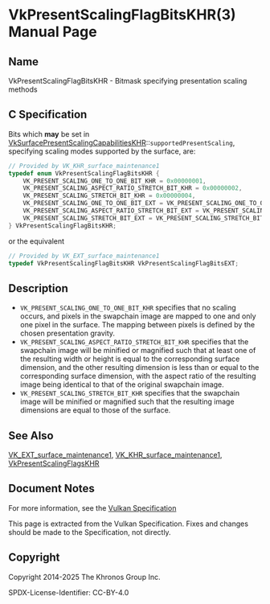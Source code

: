 # VkPresentScalingFlagBitsKHR(3) Manual Page

## Name

VkPresentScalingFlagBitsKHR - Bitmask specifying presentation scaling methods



## [](#_c_specification)C Specification

Bits which **may** be set in [VkSurfacePresentScalingCapabilitiesKHR](https://registry.khronos.org/vulkan/specs/latest/man/html/VkSurfacePresentScalingCapabilitiesKHR.html)::`supportedPresentScaling`, specifying scaling modes supported by the surface, are:

```c++
// Provided by VK_KHR_surface_maintenance1
typedef enum VkPresentScalingFlagBitsKHR {
    VK_PRESENT_SCALING_ONE_TO_ONE_BIT_KHR = 0x00000001,
    VK_PRESENT_SCALING_ASPECT_RATIO_STRETCH_BIT_KHR = 0x00000002,
    VK_PRESENT_SCALING_STRETCH_BIT_KHR = 0x00000004,
    VK_PRESENT_SCALING_ONE_TO_ONE_BIT_EXT = VK_PRESENT_SCALING_ONE_TO_ONE_BIT_KHR,
    VK_PRESENT_SCALING_ASPECT_RATIO_STRETCH_BIT_EXT = VK_PRESENT_SCALING_ASPECT_RATIO_STRETCH_BIT_KHR,
    VK_PRESENT_SCALING_STRETCH_BIT_EXT = VK_PRESENT_SCALING_STRETCH_BIT_KHR,
} VkPresentScalingFlagBitsKHR;
```

or the equivalent

```c++
// Provided by VK_EXT_surface_maintenance1
typedef VkPresentScalingFlagBitsKHR VkPresentScalingFlagBitsEXT;
```

## [](#_description)Description

- `VK_PRESENT_SCALING_ONE_TO_ONE_BIT_KHR` specifies that no scaling occurs, and pixels in the swapchain image are mapped to one and only one pixel in the surface. The mapping between pixels is defined by the chosen presentation gravity.
- `VK_PRESENT_SCALING_ASPECT_RATIO_STRETCH_BIT_KHR` specifies that the swapchain image will be minified or magnified such that at least one of the resulting width or height is equal to the corresponding surface dimension, and the other resulting dimension is less than or equal to the corresponding surface dimension, with the aspect ratio of the resulting image being identical to that of the original swapchain image.
- `VK_PRESENT_SCALING_STRETCH_BIT_KHR` specifies that the swapchain image will be minified or magnified such that the resulting image dimensions are equal to those of the surface.

## [](#_see_also)See Also

[VK\_EXT\_surface\_maintenance1](https://registry.khronos.org/vulkan/specs/latest/man/html/VK_EXT_surface_maintenance1.html), [VK\_KHR\_surface\_maintenance1](https://registry.khronos.org/vulkan/specs/latest/man/html/VK_KHR_surface_maintenance1.html), [VkPresentScalingFlagsKHR](https://registry.khronos.org/vulkan/specs/latest/man/html/VkPresentScalingFlagsKHR.html)

## [](#_document_notes)Document Notes

For more information, see the [Vulkan Specification](https://registry.khronos.org/vulkan/specs/latest/html/vkspec.html#VkPresentScalingFlagBitsKHR)

This page is extracted from the Vulkan Specification. Fixes and changes should be made to the Specification, not directly.

## [](#_copyright)Copyright

Copyright 2014-2025 The Khronos Group Inc.

SPDX-License-Identifier: CC-BY-4.0
